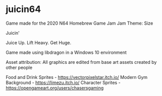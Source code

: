 # juicin64

Game made for the 2020 N64 Homebrew Game Jam
Jam Theme: Size

Juicin'

Juice Up.
Lift Heavy.
Get Huge.

Game made using libdragon in a Windows 10 environment

Asset attribution:
All graphics are edited from base art assets created by other people

Food and Drink Sprites - https://vectorpixelstar.itch.io/
Modern Gym Background - https://limezu.itch.io/
Character Sprites - https://opengameart.org/users/chasersgaming

